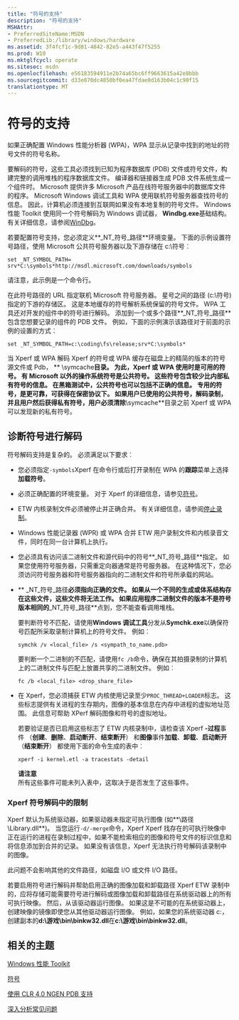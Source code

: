 ```yaml
---
title: "符号的支持"
description: "符号的支持"
MSHAttr:
- PreferredSiteName:MSDN
- PreferredLib:/library/windows/hardware
ms.assetid: 3f4fcf1c-9d81-4842-82e5-a443f47f5255
ms.prod: W10
ms.mktglfcycl: operate
ms.sitesec: msdn
ms.openlocfilehash: e56183594911e2b74a65bc6ff9663615a42e8bbb
ms.sourcegitcommit: d33e870dc4850bf0ea47fdae0d163b04c1c90f15
translationtype: MT
---
```

# <a name="symbol-support"></a>符号的支持


如果正确配置 Windows 性能分析器 (WPA)，WPA 显示从记录中找到的地址的符号文件的符号名称。

要解码的符号，这些工具必须找到已知为程序数据库 (PDB) 文件或符号文件，构建完整的调用堆栈的程序数据库文件。 编译器和链接器生成 PDB 文件系统生成一个组件时。 Microsoft 提供许多 Microsoft 产品在线符号服务器中的数据库文件的程序。 Microsoft Windows 调试工具和 WPA 使用联机符号服务器查找符号的信息。 因此，计算机必须连接到互联网如果没有本地复制的符号文件。 Windows 性能 Toolkit 使用同一个符号解码为 Windows 调试器， **Windbg.exe**基础结构。 有关详细信息，请参阅[WinDbg](http://go.microsoft.com/fwlink/p/?linkid=212249)。

若要配置符号支持，您必须定义**\_NT\_符号\_路径**环境变量。 下面的示例设置符号路径，使用 Microsoft 公共符号服务器以及下游存储在 c:\\符号︰

``` syntax
set _NT_SYMBOL_PATH= srv*C:\symbols*http://msdl.microsoft.com/downloads/symbols
```

请注意，此示例是一个命令行。

在此符号路径的 URL 指定联机 Microsoft 符号服务器。 星号之间的路径 (c:\\符号) 指定的下游的存储区。 这是本地缓存的符号解析系统保留的符号文件。 WPA 工具还对开发的组件中的符号进行解码。 添加到一个或多个路径**\_NT\_符号\_路径**包含您想要记录的组件的 PDB 文件。 例如，下面的示例演示该路径对于前面的示例的设置的方式︰

``` syntax
set _NT_SYMBOL_PATH=c:\coding\fs\release;srv*C:\symbols*
```

当 Xperf 或 WPA 解码 Xperf 的符号或 WPA 缓存在磁盘上的精简的版本的符号源文件或 Pdb， ** \\symcache**目录。 为此，Xperf 或 WPA 使用时是可用的符号。 有 Microsoft 以外的操作系统符号是公共符号。 这些符号包含较少比内部私有符号的信息。 在黑箱测试中，公共符号也可以包括不正确的信息。 专用的符号，是更可靠，可获得在保密协议下。 如果用户已使用的公共符号，解码录制，并且用户然后获得私有符号，用户必须清除**\\symcache**目录之前 Xperf 或 WPA 可以发现新的私有符号。

## <a name="troubleshooting-symbol-decoding"></a>诊断符号进行解码


符号解码支持是复杂的。 必须满足以下要求︰

-   您必须指定`-symbols`Xperf 在命令行或后打开录制在 WPA 的**跟踪**菜单上选择**加载符号**。

-   必须正确配置的环境变量。 对于 Xperf 的详细信息，请参见[符号](symbols.md)。

-   ETW 内核录制文件必须被停止并正确合并。 有关详细信息，请参阅[停止录制](stop-a-recording.md)。

-   Windows 性能记录器 (WPR) 或 WPA 合并 ETW 用户录制文件和内核录音文件，同时在同一台计算机上执行。

-   您必须具有访问该二进制文件和源代码中的符号**\_NT\_符号\_路径**指定。 如果您使用符号服务器，只需重定向器通常是符号服务器。 在这种情况下，您必须访问符号服务器和符号服务器指向的二进制文件和符号所承载的网站。

-   ** \_NT\_符号\_路径**必须指向正确的文件。 如果从一个不同的生成或体系结构存在这些文件，这些文件将无法工作。 如果应用程序二进制文件的版本不是符号版本相同的**\_NT\_符号\_路径**点到，您不能查看调用堆栈。

    要判断符号不匹配，请使用**Windows 调试工具**分发从**Symchk.exe**以确保符号匹配所采取录制计算机上的符号文件。 例如︰

    ``` syntax
    symchk /v <local_file> /s <sympath_to_name.pdb>
    ```

    要判断一个二进制的不匹配，请使用`fc /b`命令，确保在其拍摄录制的计算机上的二进制文件与匹配上放置共享的二进制文件。 例如︰

    ``` syntax
    fc /b <local_file> <drop_share_file>
    ```

-   在 Xperf，您必须捕获 ETW 内核使用记录至少`PROC_THREAD+LOADER`标志。 这些标志提供有关进程的生存期内，图像的基本信息在内存中进程的虚拟地址范围。 此信息可帮助 XPerf 解码图像和符号的虚拟地址。

    若要验证是否已启用这些标志了 ETW 内核录制中，请检查该 Xperf **-过程**事件 （**创建**、**删除**、**启动断开**、**结束断开**） 和**图像**事件**加载**、**卸载**、**启动断开**（**结束断开**） 都使用下面的命令生成的表中︰

    ``` syntax
    xperf -i kernel.etl -a tracestats -detail
    ```

    **请注意**  
    所有这些事件可能未列入表中，这取决于是否发生了这些事件。

     

### <a name="limitation-in-xperf-symbol-decoding"></a>Xperf 符号解码中的限制

Xperf 默认为系统驱动器，如果驱动器未指定可执行图像 (如**\\路径\\Library.dll**)。 当您运行`-d/-merge`命令，Xperf Xperf 找存在的可执行映像中正在运行的进程在录制过程中，如果不能检索相应的图像和符号文件的标识信息和将信息添加到合并的记录。 如果没有该信息，Xperf 无法执行符号解码该录制中的图像。

此问题不会影响其他的文件路径，如磁盘 I/O 或文件 I/O 路径。

若要启用符号进行解码并帮助启用正确的图像加载和卸载路径 Xperf ETW 录制中的，应将存储可能需要符号进行解码或图像加载和卸载路径在系统驱动器上的所有可执行映像。 然后，从该驱动器运行图像。 如果这是不可能的在系统驱动器上，创建映像的镜像即使您从其他驱动器运行图像。 例如，如果您的系统驱动器 c:，创建副本的**d:\\游戏\\bin\\binkw32.dll**在**c:\\游戏\\bin\\binkw32.dll**。

## <a name="related-topics"></a>相关的主题


[Windows 性能 Toolkit](index.md)

[符号](symbols.md)

[使用 CLR 4.0 NGEN PDB 支持](using-clr-40-ngen-pdb-support.md)

[深入分析常见问题](../assessments/common-in-depth-analysis-issues.md)

 

 







